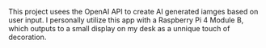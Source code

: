 This project usees the OpenAI API to create AI generated iamges based on user input. I personally utilize this app with a Raspberry Pi 4 Module B, which outputs to a small display on my desk as a unnique touch of decoration.
